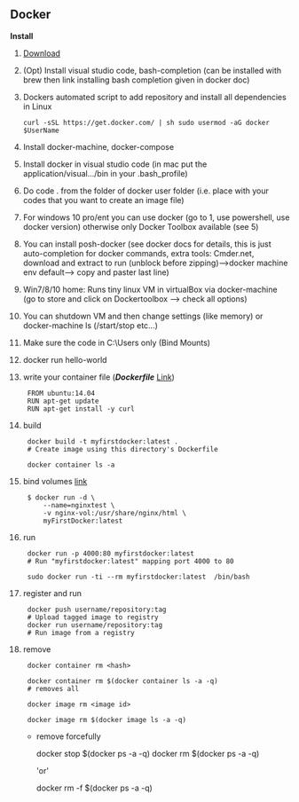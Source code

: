 ## Docker

**Install**

1. [Download](https://store.docker.com/search?type=edition&offering=community)
2. (Opt) Install visual studio code, bash-completion (can be installed with brew then link installing bash completion given in docker doc) 
2. Dockers automated script to add repository and install all dependencies in Linux
    
    `curl -sSL https://get.docker.com/ | sh
    sudo usermod -aG docker $UserName`

3. Install docker-machine, docker-compose
4. Install docker in visual studio code (in mac put the application/visual.../bin in your .bash_profile)
5. Do code . from the folder of docker user folder (i.e. place with your codes that you want to create an image file)
3. For windows 10 pro/ent you can use docker (go to 1, use powershell, use docker version) otherwise only Docker Toolbox available (see 5)
4. You can install posh-docker (see docker docs for details, this is just auto-completion for docker commands, extra tools: Cmder.net, download and extract to run (unblock before zipping)-->docker machine env default--> copy and paster last line)
5. Win7/8/10 home: Runs tiny linux VM in virtualBox via docker-machine (go to store and click on Dockertoolbox --> check all options)
6. You can shutdown VM and then change settings (like memory) or docker-machine ls (/start/stop etc...) 
7. Make sure the code in C:\Users only (Bind Mounts)
2. docker run hello-world
3. write your container file (**_Dockerfile_** [Link](/Users/shariba/Documents/deployment))

		FROM ubuntu:14.04
	    RUN apt-get update
	    RUN apt-get install -y curl
	

4. build 

		docker build -t myfirstdocker:latest .  
		# Create image using this directory's Dockerfile
		
		docker container ls -a 
		
		
4. bind volumes [link](https://docs.docker.com/storage/volumes/)

		$ docker run -d \
	  		--name=nginxtest \
	 		-v nginx-vol:/usr/share/nginx/html \
	  		myFirstDocker:latest
	
5. run
		
		docker run -p 4000:80 myfirstdocker:latest  
		# Run "myfirstdocker:latest" mapping port 4000 to 80
		
		sudo docker run -ti --rm myfirstdocker:latest  /bin/bash

6. register and run
	
		docker push username/repository:tag            
		# Upload tagged image to registry
		docker run username/repository:tag                   
		# Run image from a registry
	
	

6. remove

		docker container rm <hash> 
		
		docker container rm $(docker container ls -a -q)   
		# removes all
		
		docker image rm <image id> 
		
		docker image rm $(docker image ls -a -q)
		
	- remove forcefully
	
        docker stop $(docker ps -a -q)
        docker rm $(docker ps -a -q)
    
        'or'

        docker rm -f $(docker ps -a -q)
    
        
		
		 